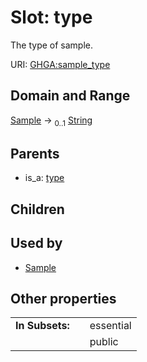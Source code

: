 
# Slot: type


The type of sample.

URI: [GHGA:sample_type](https://w3id.org/GHGA/sample_type)


## Domain and Range

[Sample](Sample.md) &#8594;  <sub>0..1</sub> [String](types/String.md)

## Parents

 *  is_a: [type](type.md)

## Children


## Used by

 * [Sample](Sample.md)

## Other properties

|  |  |  |
| --- | --- | --- |
| **In Subsets:** | | essential |
|  | | public |

